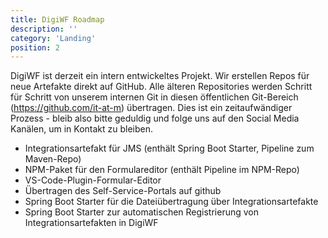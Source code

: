 ```yaml
---
title: DigiWF Roadmap
description: ''
category: 'Landing'
position: 2
---
```


DigiWF ist derzeit ein intern entwickeltes Projekt. Wir erstellen Repos für neue Artefakte direkt auf GitHub. Alle 
älteren Repositories werden Schritt für Schritt von unserem internen Git in diesen öffentlichen Git-Bereich 
(https://github.com/it-at-m) übertragen. Dies ist ein zeitaufwändiger Prozess - bleib also bitte geduldig und 
folge uns auf den Social Media Kanälen, um in Kontakt zu bleiben.

- Integrationsartefakt für JMS (enthält Spring Boot Starter, Pipeline zum Maven-Repo)
- NPM-Paket für den Formulareditor (enthält Pipeline im NPM-Repo)
- VS-Code-Plugin-Formular-Editor
- Übertragen des Self-Service-Portals auf github
- Spring Boot Starter für die Dateiübertragung über Integrationsartefakte
- Spring Boot Starter zur automatischen Registrierung von Integrationsartefakten in DigiWF
